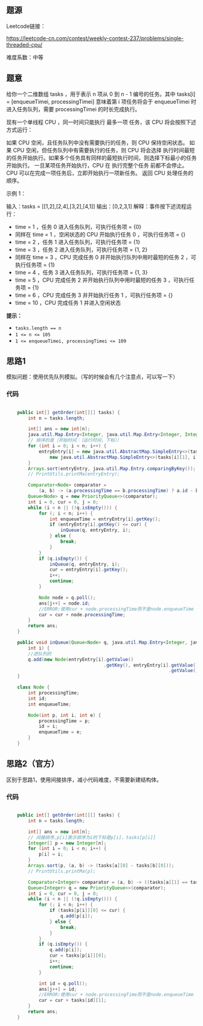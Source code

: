 

## 题源

Leetcode链接：

https://leetcode-cn.com/contest/weekly-contest-237/problems/single-threaded-cpu/

难度系数：中等




## 题意

给你一个二维数组 tasks ，用于表示 n 项从 0 到 n - 1 编号的任务。其中 tasks[i] = [enqueueTimei, processingTimei] 意味着第 i 项任务将会于 enqueueTimei 时进入任务队列，需要 processingTimei 的时长完成执行。

现有一个单线程 CPU ，同一时间只能执行 最多一项 任务，该 CPU 将会按照下述方式运行：

如果 CPU 空闲，且任务队列中没有需要执行的任务，则 CPU 保持空闲状态。
如果 CPU 空闲，但任务队列中有需要执行的任务，则 CPU 将会选择 执行时间最短 的任务开始执行。如果多个任务具有同样的最短执行时间，则选择下标最小的任务开始执行。
一旦某项任务开始执行，CPU 在 执行完整个任务 前都不会停止。
CPU 可以在完成一项任务后，立即开始执行一项新任务。
返回 CPU 处理任务的顺序。

示例 1：

输入：tasks = [[1,2],[2,4],[3,2],[4,1]]
输出：[0,2,3,1]
解释：事件按下述流程运行： 
- time = 1 ，任务 0 进入任务队列，可执行任务项 = {0}
- 同样在 time = 1 ，空闲状态的 CPU 开始执行任务 0 ，可执行任务项 = {}
- time = 2 ，任务 1 进入任务队列，可执行任务项 = {1}
- time = 3 ，任务 2 进入任务队列，可执行任务项 = {1, 2}
- 同样在 time = 3 ，CPU 完成任务 0 并开始执行队列中用时最短的任务 2 ，可执行任务项 = {1}
- time = 4 ，任务 3 进入任务队列，可执行任务项 = {1, 3}
- time = 5 ，CPU 完成任务 2 并开始执行队列中用时最短的任务 3 ，可执行任务项 = {1}
- time = 6 ，CPU 完成任务 3 并开始执行任务 1 ，可执行任务项 = {}
- time = 10 ，CPU 完成任务 1 并进入空闲状态

**提示：**

- `tasks.length == n`
- `1 <= n <= 105`
- `1 <= enqueueTimei, processingTimei <= 109`



## 思路1

模拟问题：使用优先队列模拟。（写的时候会有几个注意点，可以写一下）



### 代码

```java

    public int[] getOrder(int[][] tasks) {
        int n = tasks.length;

        int[] ans = new int[n];
        java.util.Map.Entry<Integer, java.util.Map.Entry<Integer, Integer>>[] entryEntry = new java.util.Map.Entry[n];
        // 排序的是（开始时间：（运行时间，下标））
        for (int i = 0; i < n; i++) {
            entryEntry[i] = new java.util.AbstractMap.SimpleEntry<>(tasks[i][0],
                new java.util.AbstractMap.SimpleEntry<>(tasks[i][1], i));
        }
        Arrays.sort(entryEntry, java.util.Map.Entry.comparingByKey());
        // PrintUtils.printMa(entryEntry);

        Comparator<Node> comparator =
            (a, b) -> (a.processingTime == b.processingTime) ? a.id - b.id : a.processingTime - b.processingTime;
        Queue<Node> q = new PriorityQueue<>(comparator);
        int i = 0, cur = 0, j = 0;
        while (i < n || (!q.isEmpty())) {
            for (; i < n; i++) {
                int enqueueTime = entryEntry[i].getKey();
                if (entryEntry[i].getKey() <= cur) {
                    inQueue(q, entryEntry, i);
                } else {
                    break;
                }
            }
            if (q.isEmpty()) {
                inQueue(q, entryEntry, i);
                cur = entryEntry[i].getKey();
                i++;
                continue;
            }

            Node node = q.poll();
            ans[j++] = node.id;
            //ERROR:使用cur + node.processingTime而不是node.enqueueTime + node.processingTime
            cur = cur + node.processingTime;
        }
        return ans;
    }

    public void inQueue(Queue<Node> q, java.util.Map.Entry<Integer, java.util.Map.Entry<Integer, Integer>>[] entryEntry,
        int i) {
        //进队列的
        q.add(new Node(entryEntry[i].getValue()
                                    .getKey(), entryEntry[i].getValue()
                                                            .getValue(), entryEntry[i].getKey()));
    }

    class Node {
        int processingTime;
        int id;
        int enqueueTime;

        Node(int p, int i, int e) {
            processingTime = p;
            id = i;
            enqueueTime = e;
        }
    }
```







## 思路2（官方）

区别于思路1，使用间接排序，减小代码难度，不需要新建结构体。



### 代码

```java

    public int[] getOrder(int[][] tasks) {
        int n = tasks.length;

        int[] ans = new int[n];
        // 间接排序,p[i]表示排序为i的下标是p[i]，tasks[p[i]]
        Integer[] p = new Integer[n];
        for (int i = 0; i < n; i++) {
            p[i] = i;
        }
        Arrays.sort(p, (a, b) -> (tasks[a][0] - tasks[b][0]));
        // PrintUtils.printMa(p);

        Comparator<Integer> comparator = (a, b) -> ((tasks[a][1] == tasks[b][1]) ? a - b : tasks[a][1] - tasks[b][1]);
        Queue<Integer> q = new PriorityQueue<>(comparator);
        int i = 0, cur = 0, j = 0;
        while (i < n || (!q.isEmpty())) {
            for (; i < n; i++) {
                if (tasks[p[i]][0] <= cur) {
                    q.add(p[i]);
                } else {
                    break;
                }
            }
            if (q.isEmpty()) {
                q.add(p[i]);
                cur = tasks[p[i]][0];
                i++;
                continue;
            }

            int id = q.poll();
            ans[j++] = id;
            //ERROR:使用cur + node.processingTime而不是node.enqueueTime + node.processingTime
            cur = cur + tasks[id][1];
        }
        return ans;
    }
```



